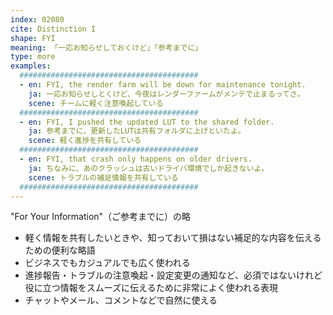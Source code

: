 ```yaml
---
index: 02080
cite: Distinction I
shape: FYI
meaning: 「一応お知らせしておくけど」「参考までに」
type: more
examples:
  ########################################
  - en: FYI, the render farm will be down for maintenance tonight.
    ja: 一応お知らせしとくけど、今夜はレンダーファームがメンテで止まるってさ。
    scene: チームに軽く注意喚起している
  ########################################
  - en: FYI, I pushed the updated LUT to the shared folder.
    ja: 参考までに、更新したLUTは共有フォルダに上げといたよ。
    scene: 軽く進捗を共有している
  ########################################
  - en: FYI, that crash only happens on older drivers.
    ja: ちなみに、あのクラッシュは古いドライバ環境でしか起きないよ。
    scene: トラブルの補足情報を共有している
  ########################################
---
```


"For Your Information"（ご参考までに）の略

- 軽く情報を共有したいときや、知っておいて損はない補足的な内容を伝えるための便利な略語
- ビジネスでもカジュアルでも広く使われる
- 進捗報告・トラブルの注意喚起・設定変更の通知など、必須ではないけれど役に立つ情報をスムーズに伝えるために非常によく使われる表現
- チャットやメール、コメントなどで自然に使える
